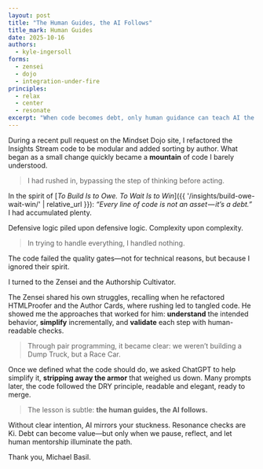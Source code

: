 ```yaml
---
layout: post
title: "The Human Guides, the AI Follows"
title_mark: Human Guides
date: 2025-10-16
authors: 
  - kyle-ingersoll
forms:
  - zensei
  - dojo
  - integration-under-fire
principles:
  - relax
  - center
  - resonate
excerpt: "When code becomes debt, only human guidance can teach AI the Way forward."
---
```


During a recent pull request on the Mindset Dojo site, I refactored the Insights Stream code to be modular and added sorting by author. What began as a small change quickly became a **mountain** of code I barely understood.

> I had rushed in, bypassing the step of thinking before acting.

In the spirit of [*To Build Is to Owe. To Wait Is to Win*]({{ '/insights/build-owe-wait-win/' | relative_url }}): *“Every line of code is not an asset — it’s a debt.”* I had accumulated plenty.

Defensive logic piled upon defensive logic. Complexity upon complexity.

> In trying to handle everything, I handled nothing.

The code failed the quality gates—not for technical reasons, but because I ignored their spirit.

I turned to the Zensei and the Authorship Cultivator.

The Zensei shared his own struggles, recalling when he refactored HTMLProofer and the Author Cards, where rushing led to tangled code. He showed me the approaches that worked for him: **understand** the intended behavior, **simplify** incrementally, and **validate** each step with human-readable checks.

> Through pair programming, it became clear: we weren’t building a Dump Truck, but a Race Car.

Once we defined what the code should do, we asked ChatGPT to help simplify it, **stripping away the armor** that weighed us down. Many prompts later, the code followed the DRY principle, readable and elegant, ready to merge.

> The lesson is subtle: **the human guides, the AI follows.**

Without clear intention, AI mirrors your stuckness. Resonance checks are Ki. Debt can become value—but only when we pause, reflect, and let human mentorship illuminate the path.

Thank you, Michael Basil.
